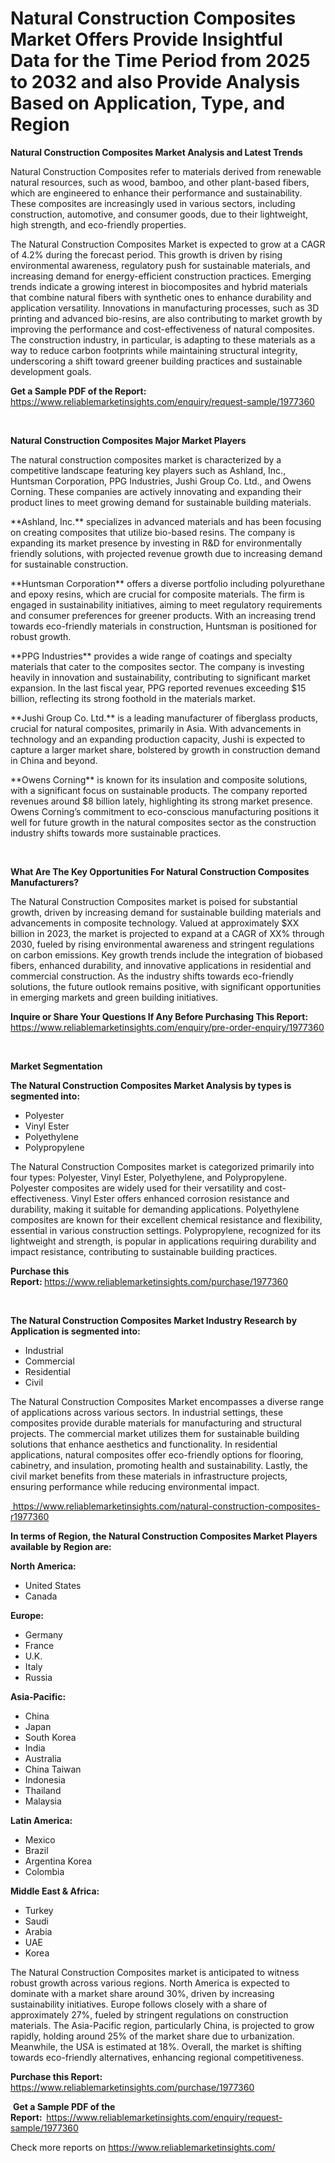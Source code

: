 <p><h1>Natural Construction Composites Market Offers Provide Insightful Data for the Time Period from 2025 to 2032 and also Provide Analysis Based on Application, Type, and Region</h1></p><p><strong>Natural Construction Composites Market Analysis and Latest Trends</strong></p>
<p><p>Natural Construction Composites refer to materials derived from renewable natural resources, such as wood, bamboo, and other plant-based fibers, which are engineered to enhance their performance and sustainability. These composites are increasingly used in various sectors, including construction, automotive, and consumer goods, due to their lightweight, high strength, and eco-friendly properties. </p><p>The Natural Construction Composites Market is expected to grow at a CAGR of 4.2% during the forecast period. This growth is driven by rising environmental awareness, regulatory push for sustainable materials, and increasing demand for energy-efficient construction practices. Emerging trends indicate a growing interest in biocomposites and hybrid materials that combine natural fibers with synthetic ones to enhance durability and application versatility. Innovations in manufacturing processes, such as 3D printing and advanced bio-resins, are also contributing to market growth by improving the performance and cost-effectiveness of natural composites. The construction industry, in particular, is adapting to these materials as a way to reduce carbon footprints while maintaining structural integrity, underscoring a shift toward greener building practices and sustainable development goals.</p></p>
<p><strong>Get a Sample PDF of the Report:&nbsp;</strong> <a href="https://www.reliablemarketinsights.com/enquiry/request-sample/1977360?utm_campaign=2180&utm_medium=2&utm_source=Github&utm_content=ia&utm_term=04022025&utm_id=natural-construction-composites">https://www.reliablemarketinsights.com/enquiry/request-sample/1977360</a></p>
<p>&nbsp;</p>
<p><strong>Natural Construction Composites Major Market Players</strong></p>
<p><p>The natural construction composites market is characterized by a competitive landscape featuring key players such as Ashland, Inc., Huntsman Corporation, PPG Industries, Jushi Group Co. Ltd., and Owens Corning. These companies are actively innovating and expanding their product lines to meet growing demand for sustainable building materials.</p><p>**Ashland, Inc.** specializes in advanced materials and has been focusing on creating composites that utilize bio-based resins. The company is expanding its market presence by investing in R&D for environmentally friendly solutions, with projected revenue growth due to increasing demand for sustainable construction.</p><p>**Huntsman Corporation** offers a diverse portfolio including polyurethane and epoxy resins, which are crucial for composite materials. The firm is engaged in sustainability initiatives, aiming to meet regulatory requirements and consumer preferences for greener products. With an increasing trend towards eco-friendly materials in construction, Huntsman is positioned for robust growth.</p><p>**PPG Industries** provides a wide range of coatings and specialty materials that cater to the composites sector. The company is investing heavily in innovation and sustainability, contributing to significant market expansion. In the last fiscal year, PPG reported revenues exceeding $15 billion, reflecting its strong foothold in the materials market.</p><p>**Jushi Group Co. Ltd.** is a leading manufacturer of fiberglass products, crucial for natural composites, primarily in Asia. With advancements in technology and an expanding production capacity, Jushi is expected to capture a larger market share, bolstered by growth in construction demand in China and beyond.</p><p>**Owens Corning** is known for its insulation and composite solutions, with a significant focus on sustainable products. The company reported revenues around $8 billion lately, highlighting its strong market presence. Owens Corning’s commitment to eco-conscious manufacturing positions it well for future growth in the natural composites sector as the construction industry shifts towards more sustainable practices.</p></p>
<p>&nbsp;</p>
<p><strong>What Are The Key Opportunities For Natural Construction Composites Manufacturers?</strong></p>
<p><p>The Natural Construction Composites market is poised for substantial growth, driven by increasing demand for sustainable building materials and advancements in composite technology. Valued at approximately $XX billion in 2023, the market is projected to expand at a CAGR of XX% through 2030, fueled by rising environmental awareness and stringent regulations on carbon emissions. Key growth trends include the integration of biobased fibers, enhanced durability, and innovative applications in residential and commercial construction. As the industry shifts towards eco-friendly solutions, the future outlook remains positive, with significant opportunities in emerging markets and green building initiatives.</p></p>
<p><strong>Inquire or Share Your Questions If Any Before Purchasing This Report:</strong> <a href="https://www.reliablemarketinsights.com/enquiry/pre-order-enquiry/1977360?utm_campaign=2180&utm_medium=2&utm_source=Github&utm_content=ia&utm_term=04022025&utm_id=natural-construction-composites">https://www.reliablemarketinsights.com/enquiry/pre-order-enquiry/1977360</a></p>
<p>&nbsp;</p>
<p><strong>Market Segmentation</strong></p>
<p><strong>The Natural Construction Composites Market Analysis by types is segmented into:</strong></p>
<p><ul><li>Polyester</li><li>Vinyl Ester</li><li>Polyethylene</li><li>Polypropylene</li></ul></p>
<p><p>The Natural Construction Composites market is categorized primarily into four types: Polyester, Vinyl Ester, Polyethylene, and Polypropylene. Polyester composites are widely used for their versatility and cost-effectiveness. Vinyl Ester offers enhanced corrosion resistance and durability, making it suitable for demanding applications. Polyethylene composites are known for their excellent chemical resistance and flexibility, essential in various construction settings. Polypropylene, recognized for its lightweight and strength, is popular in applications requiring durability and impact resistance, contributing to sustainable building practices.</p></p>
<p><strong>Purchase this Report:&nbsp;</strong><a href="https://www.reliablemarketinsights.com/purchase/1977360?utm_campaign=2180&utm_medium=2&utm_source=Github&utm_content=ia&utm_term=04022025&utm_id=natural-construction-composites">https://www.reliablemarketinsights.com/purchase/1977360</a></p>
<p>&nbsp;</p>
<p><strong>The Natural Construction Composites Market Industry Research by Application is segmented into:</strong></p>
<p><ul><li>Industrial</li><li>Commercial</li><li>Residential</li><li>Civil</li></ul></p>
<p><p>The Natural Construction Composites Market encompasses a diverse range of applications across various sectors. In industrial settings, these composites provide durable materials for manufacturing and structural projects. The commercial market utilizes them for sustainable building solutions that enhance aesthetics and functionality. In residential applications, natural composites offer eco-friendly options for flooring, cabinetry, and insulation, promoting health and sustainability. Lastly, the civil market benefits from these materials in infrastructure projects, ensuring performance while reducing environmental impact.</p></p>
<p><a href="https://www.reliablemarketinsights.com/natural-construction-composites-r1977360?utm_campaign=2180&utm_medium=2&utm_source=Github&utm_content=ia&utm_term=04022025&utm_id=natural-construction-composites">&nbsp;https://www.reliablemarketinsights.com/natural-construction-composites-r1977360</a></p>
<p><strong>In terms of Region, the Natural Construction Composites Market Players available by Region are:</strong></p>
<p>
    <p> <strong> North America: </strong>
        <ul>
            <li>United States</li>
            <li>Canada</li>
        </ul>
        </p> 
    <p> <strong> Europe: </strong>
        <ul>
            <li>Germany</li>
            <li>France</li>
            <li>U.K.</li>
            <li>Italy</li>
            <li>Russia</li>
        </ul>
        </p> 
    <p> <strong> Asia-Pacific: </strong>
        <ul>
            <li>China</li>
            <li>Japan</li>
            <li>South Korea</li>
            <li>India</li>
            <li>Australia</li>
            <li>China Taiwan</li>
            <li>Indonesia</li>
            <li>Thailand</li>
            <li>Malaysia</li>
        </ul>
        </p> 
    <p> <strong> Latin America: </strong>
        <ul>
            <li>Mexico</li>
            <li>Brazil</li>
            <li>Argentina Korea</li>
            <li>Colombia</li>
        </ul>
        </p> 
    <p> <strong> Middle East & Africa: </strong>
        <ul>
            <li>Turkey</li>
            <li>Saudi</li>
            <li>Arabia</li>
            <li>UAE</li>
            <li>Korea</li>
        </ul>
    </p>
    </p>
<p><p>The Natural Construction Composites market is anticipated to witness robust growth across various regions. North America is expected to dominate with a market share around 30%, driven by increasing sustainability initiatives. Europe follows closely with a share of approximately 27%, fueled by stringent regulations on construction materials. The Asia-Pacific region, particularly China, is projected to grow rapidly, holding around 25% of the market share due to urbanization. Meanwhile, the USA is estimated at 18%. Overall, the market is shifting towards eco-friendly alternatives, enhancing regional competitiveness.</p></p>
<p><strong>Purchase this Report: </strong><a href="https://www.reliablemarketinsights.com/purchase/1977360?utm_campaign=2180&utm_medium=2&utm_source=Github&utm_content=ia&utm_term=04022025&utm_id=natural-construction-composites">https://www.reliablemarketinsights.com/purchase/1977360</a></p>
<p>&nbsp;<strong>Get a Sample PDF of the Report:&nbsp;&nbsp;</strong><a href="https://www.reliablemarketinsights.com/enquiry/request-sample/1977360?utm_campaign=2180&utm_medium=2&utm_source=Github&utm_content=ia&utm_term=04022025&utm_id=natural-construction-composites">https://www.reliablemarketinsights.com/enquiry/request-sample/1977360</a></p>
<p><strong></strong></p>
<p>Check more reports on <a href="https://www.reliablemarketinsights.com/?utm_campaign=2180&utm_medium=2&utm_source=Github&utm_content=ia&utm_term=04022025&utm_id=natural-construction-composites">https://www.reliablemarketinsights.com/</a></p>